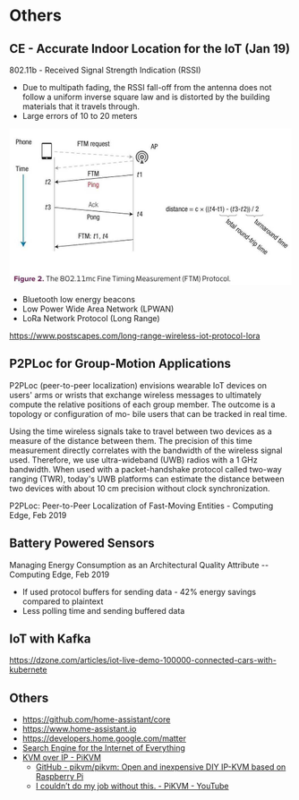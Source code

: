 # Others

## CE - Accurate Indoor Location for the IoT (Jan 19)

802.11b - Received Signal Strength Indication (RSSI)

- Due to multipath fading, the RSSI fall-off from the antenna does not follow a uniform inverse square law and is distorted by the building materials that it travels through.
- Large errors of 10 to 20 meters

![image](../../media/iot-Others-image1.jpg)

- Bluetooth low energy beacons
- Low Power Wide Area Network (LPWAN)
- LoRa Network Protocol (Long Range)

https://www.postscapes.com/long-range-wireless-iot-protocol-lora

## P2PLoc for Group-Motion Applications

P2PLoc (peer-to-peer localization) envisions wearable IoT devices on users' arms or wrists that exchange wireless messages to ultimately compute the relative positions of each group member. The outcome is a topology or configuration of mo- bile users that can be tracked in real time.

Using the time wireless signals take to travel between two devices as a measure of the distance between them. The precision of this time measurement directly correlates with the bandwidth of the wireless signal used. Therefore, we use ultra-wideband (UWB) radios with a 1 GHz bandwidth. When used with a packet-handshake protocol called two-way ranging (TWR), today's UWB platforms can estimate the distance between two devices with about 10 cm precision without clock synchronization.

P2PLoc: Peer-to-Peer Localization of Fast-Moving Entities - Computing Edge, Feb 2019

## Battery Powered Sensors

Managing Energy Consumption as an Architectural Quality Attribute -- Computing Edge, Feb 2019

- If used protocol buffers for sending data - 42% energy savings compared to plaintext
- Less polling time and sending buffered data

## IoT with Kafka

https://dzone.com/articles/iot-live-demo-100000-connected-cars-with-kubernete

## Others

- https://github.com/home-assistant/core
- https://www.home-assistant.io
- https://developers.home.google.com/matter
- [Search Engine for the Internet of Everything](https://www.shodan.io/)
- [KVM over IP - PiKVM](https://pikvm.org/)
	- [GitHub - pikvm/pikvm: Open and inexpensive DIY IP-KVM based on Raspberry Pi](https://github.com/pikvm/pikvm)
	- [I couldn’t do my job without this. - PiKVM - YouTube](https://www.youtube.com/watch?v=232opnNPGNo&ab_channel=LinusTechTips)
